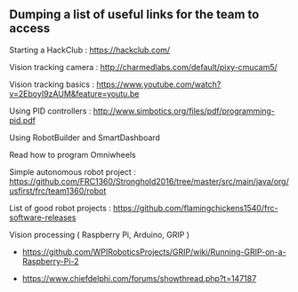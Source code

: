 ## Dumping a list of useful links for the team to access

Starting a HackClub : https://hackclub.com/

Vision tracking camera : http://charmedlabs.com/default/pixy-cmucam5/

Vision tracking basics : https://www.youtube.com/watch?v=2EboyI9zAUM&feature=youtu.be

Using PID controllers : http://www.simbotics.org/files/pdf/programming-pid.pdf

Using RobotBuilder and SmartDashboard

Read how to program Omniwheels

Simple autonomous robot project : https://github.com/FRC1360/Stronghold2016/tree/master/src/main/java/org/usfirst/frc/team1360/robot

List of good robot projects : https://github.com/flamingchickens1540/frc-software-releases

Vision processing ( Raspberry Pi, Arduino, GRIP )

* https://github.com/WPIRoboticsProjects/GRIP/wiki/Running-GRIP-on-a-Raspberry-Pi-2

* https://www.chiefdelphi.com/forums/showthread.php?t=147187
